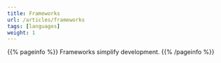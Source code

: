 ```yaml
---
title: Frameworks
url: /articles/frameworks
tags: [languages]
weight: 1
---
```


{{% pageinfo %}}
Frameworks simplify development.
{{% /pageinfo %}}
